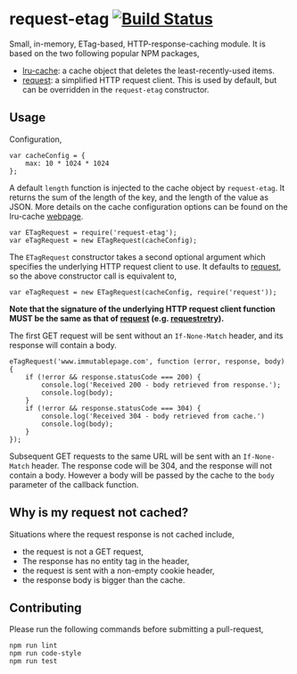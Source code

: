 request-etag [![Build Status](https://travis-ci.org/Belema/request-etag.svg?branch=master)](https://travis-ci.org/Belema/request-etag)
===========

Small, in-memory, ETag-based, HTTP-response-caching module. It is based on the two following popular NPM packages,

- [lru-cache](https://www.npmjs.com/package/lru-cache): a cache object that deletes the least-recently-used items.
- [request](https://www.npmjs.com/package/request): a simplified HTTP request client. This is used by default, but can be overridden in the `request-etag` constructor.


Usage
-----
Configuration,

	var cacheConfig = {
		max: 10 * 1024 * 1024
	};

A default `length` function is injected to the cache object by `request-etag`. It returns the sum of the length of the key, and the length of the value as JSON.
More details on the cache configuration options can be found on the lru-cache [webpage](https://www.npmjs.com/package/lru-cache).

	var ETagRequest = require('request-etag');
	var eTagRequest = new ETagRequest(cacheConfig);

The `ETagRequest` constructor takes a second optional argument which specifies the underlying HTTP request client to use. It defaults to [request](https://www.npmjs.com/package/request), so the above constructor call is equivalent to,

	var eTagRequest = new ETagRequest(cacheConfig, require('request'));

**Note that the signature of the underlying HTTP request client function MUST be the same as that of [request](https://www.npmjs.com/package/request) (e.g. [requestretry](https://www.npmjs.com/package/requestretry)).**

The first GET request will be sent without an `If-None-Match` header, and its response will contain a body.

	eTagRequest('www.immutablepage.com', function (error, response, body) {
		if (!error && response.statusCode === 200) {
			console.log('Received 200 - body retrieved from response.');
			console.log(body);
		}
		if (!error && response.statusCode === 304) {
			console.log('Received 304 - body retrieved from cache.')
			console.log(body);
		}
	});

Subsequent GET requests to the same URL will be sent with an `If-None-Match` header. The response code will be 304, and the response will not contain a body. However a body will be passed by the cache to the `body` parameter of the callback function.


Why is my request not cached?
----------------------------
Situations where the request response is not cached include,

- the request is not a GET request,
- The response has no entity tag in the header,
- the request is sent with a non-empty cookie header,
- the response body is bigger than the cache.


Contributing
-------------
Please run the following commands before submitting a pull-request,

	npm run lint
	npm run code-style
	npm run test
